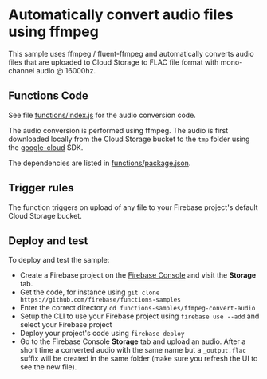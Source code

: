 # Automatically convert audio files using ffmpeg

This sample uses ffmpeg / fluent-ffmpeg and automatically converts audio files that are uploaded to Cloud Storage to FLAC file format with mono-channel audio @ 16000hz.

## Functions Code

See file [functions/index.js](functions/index.js) for the audio conversion code.

The audio conversion is performed using ffmpeg. The audio is first downloaded locally from the Cloud Storage bucket to the `tmp` folder using the [google-cloud](https://github.com/GoogleCloudPlatform/google-cloud-node) SDK.

The dependencies are listed in [functions/package.json](functions/package.json).


## Trigger rules

The function triggers on upload of any file to your Firebase project's default Cloud Storage bucket.


## Deploy and test

To deploy and test the sample:

 - Create a Firebase project on the [Firebase Console](https://console.firebase.google.com) and visit the **Storage** tab.
 - Get the code, for instance using `git clone https://github.com/firebase/functions-samples`
 - Enter the correct directory `cd functions-samples/ffmpeg-convert-audio`
 - Setup the CLI to use your Firebase project using `firebase use --add` and select your Firebase project
 - Deploy your project's code using `firebase deploy`
 - Go to the Firebase Console **Storage** tab and upload an audio. After a short time a converted audio with the same name but a `_output.flac` suffix will be created in the same folder (make sure you refresh the UI to see the new file).
